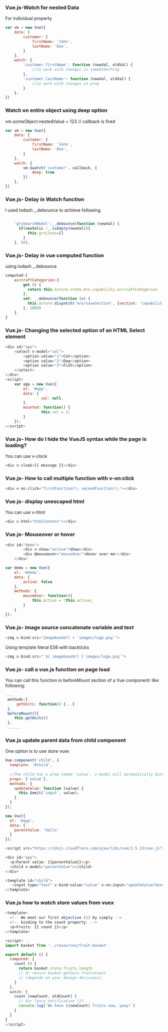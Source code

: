### Vue.js-Watch for nested Data

For individual property
```javascript
var vm = new Vue({
    data: {
        customer: {
            firstName: 'John',
            lastName: 'Doe',
        }
    },
    watch: {
        'customer.firstName': function (newVal, oldVal) {
            //to work with changes in someOtherProp
        },
        'customer.lastName': function (newVal, oldVal) {
            //to work with changes in prop
        }
    },
})
```

### Watch on entire object using deep option

vm.someObject.nestedValue = 123 // callback is fired

```javascript
var vm = new Vue({
    data: {
        customer: {
            firstName: 'John',
            lastName: 'Doe',
        }
    },
    watch: {
        vm.$watch('customer', callback, {
            deep: true
        })
    },
})
```

### Vue.js- Delay in Watch function

I used lodash _.debounce to achieve following.

```javascript

    'grvSearchModel':_.debounce(function (newVal) {
      if(newVal&& !_.isEmpty(newVal)){
          this.grvLines=[]
        }
    }, 50),

```

### Vue.js- Delay in vue computed function 

using lodash _.debounce
```javascript
computed:{
    aircraftCategories:{
        get () {
          return this.$store.state.mro.capability.aircraftCategories
        },
        set: _.debounce(function (v) {
          this.$store.dispatch('mro/saveSection', {section: 'capabilities',key:'aircraftCategories',value: v})
        }, 1000)
    },
}
```

### Vue.js- Changing the selected option of an HTML Select element

```javascript
<div id="app">
    <select v-model="val">
        <option value="1">Cat</option>
        <option value="2">Dog</option>
        <option value="3">Fish</option>
    </select>
</div>
<script>
    var app = new Vue({
        el: '#app',
        data: {
                val: null,
        },
        mounted: function() {
                this.val = 3;
        }
    });
</script>
```

### Vue.js- How do I hide the VueJS syntax while the page is loading?

You can use v-clock
```javascript
<div v-cloak>{{ message }}</div>
```
### Vue.js- How to call multiple function with v-on:click
```javascript
<div v-on:click="firstFunction(); secondFunction();"></div>
```
### Vue.js- display unescaped html

You can use v-html

```javascript
<div v-html="htmlContent"></div>
```
### Vue.js- Mouseover or hover 

```javascript
<div id="demo">
        <div v-show="active">Show</div>
        <div @mouseover="mouseOver">Hover over me!</div>
    </div>

var demo = new Vue({
    el: '#demo',
    data: {
        active: false
    },
    methods: {
        mouseOver: function(){
            this.active = !this.active;   
        }
    }
});
```
### Vue.js- image source concatenate variable and text
```javascript
<img v-bind:src="imagebaseUrl + 'images/logo.png'">
```
Using template literal ES6 with backticks
```javascript
<img v-bind:src="`${ imagebaseUrl }'images/logo.png`">
```
### Vue.js- call a vue.js function on page load

You can call this function in beforeMount section of a Vue component: like following:
```javascript
....
 methods:{
     getUnits: function() {...}
 },
 beforeMount(){
    this.getUnits()
 },
 ......
```

### Vue.js update parent data from child component

One option is to use store vuex
```javascript
Vue.component('child', {
  template: '#child',
  
  //The child has a prop named 'value'. v-model will automatically bind to this prop
  props: ['value'],
  methods: {
    updateValue: function (value) {
      this.$emit('input', value);
    }
  }
});

new Vue({
  el: '#app',
  data: {
    parentValue: 'hello'
  }
});

<script src="https://cdnjs.cloudflare.com/ajax/libs/vue/2.5.13/vue.js"></script>

<div id="app">
  <p>Parent value: {{parentValue}}</p>
  <child v-model="parentValue"></child>
</div>

<template id="child">
   <input type="text" v-bind:value="value" v-on:input="updateValue($event.target.value)">
</template>
```

### Vue.js how to watch store values from vuex

```javascript
<template>
  <!-- We meet our first objective (1) by simply -->
  <!-- binding to the count property. -->
  <p>Fruits: {{ count }}</p>
</template>

<script>
import basket from '../resources/fruit-basket'

export default () {
  computed: {
    count () {
      return basket.state.fruits.length
      // Or return basket.getters.fruitsCount
      // (depends on your design decisions).
    }
  },
  watch: {
    count (newCount, oldCount) {
      // Our fancy notification (2).
      console.log(`We have ${newCount} fruits now, yaay!`)
    }
  }
}
</script>
```


